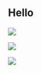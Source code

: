 
## Hello

![](https://cdn.kapwing.com/final_606ecc6ec37cd7009983fb92_536260.gif)

![](https://cdn.kapwing.com/final_6070e65e44ad9400d2721e60_864878.gif) 

![](https://cdn.kapwing.com/final_6070e5fe485e4c003f3db7d5_927558.gif)

